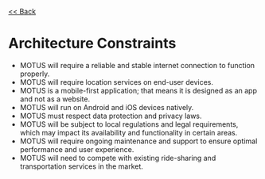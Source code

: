 [<< Back](/README.md)

# Architecture Constraints
- MOTUS will require a reliable and stable internet connection to function properly.
- MOTUS will require location services on end-user devices.
- MOTUS is a mobile-first application; that means it is designed as an app and not as a website.
- MOTUS will run on Android and iOS devices natively.
- MOTUS must respect data protection and privacy laws.
- MOTUS will be subject to local regulations and legal requirements, which may impact its availability and functionality in certain areas.
- MOTUS will require ongoing maintenance and support to ensure optimal performance and user experience.
- MOTUS will need to compete with existing ride-sharing and transportation services in the market.
